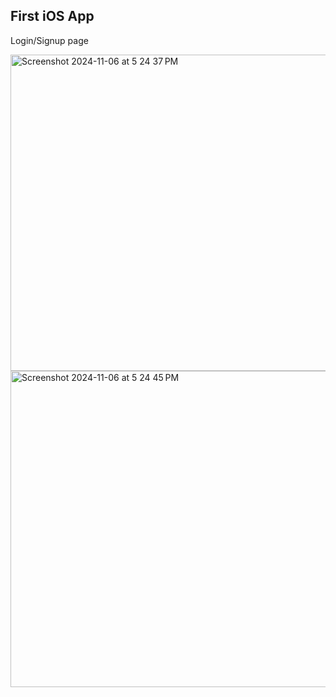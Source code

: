 ## First iOS App

Login/Signup page

<img width="506" alt="Screenshot 2024-11-06 at 5 24 37 PM" src="https://github.com/user-attachments/assets/d4bc4001-b9e4-4afd-8b30-385ba8ffb8b1">
<img width="506" alt="Screenshot 2024-11-06 at 5 24 45 PM" src="https://github.com/user-attachments/assets/c7c9235c-f4d1-4e97-915f-f70bd7bc469b">
